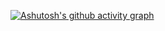 [![Ashutosh's github activity graph](https://github-readme-activity-graph.vercel.app/graph?username=butERRORfly&theme=tokyo-night)](https://github.com/ashutosh00710/github-readme-activity-graph)
